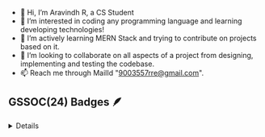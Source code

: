 - 👋 Hi, I’m Aravindh R, a CS Student
- 👀 I’m interested in coding any programming language and learning developing technologies!
- 🌱 I’m actively learning MERN Stack and trying to contribute on projects based on it.
- 💞️ I’m looking to collaborate on all aspects of a project from designing, implementing and testing the codebase.
- 📫 Reach me through MailId "9003557rre@gmail.com".

<!---
aravraj147/aravraj147 is a ✨ special ✨ repository because its `README.md` (this file) appears on your GitHub profile.
You can click the Preview link to take a look at your changes.
--->

## GSSOC(24) Badges 🪶
<details>	
<div style='display:flex; align-items:center; gap: 10px;' align='center'><a href="https://gssoc.girlscript.tech/leaderboard">
<img src="https://raw.githubusercontent.com/GSSoC24/Postman-Challenge/main/docs/assets/Postman%20White.png" width="100px" height="100px" />
</div>
</details>
